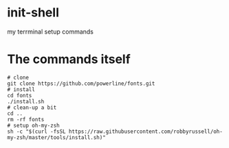 # init-shell
my terrminal setup commands

# The commands itself

```
# clone
git clone https://github.com/powerline/fonts.git
# install
cd fonts
./install.sh
# clean-up a bit
cd ..
rm -rf fonts
# setup oh-my-zsh
sh -c "$(curl -fsSL https://raw.githubusercontent.com/robbyrussell/oh-my-zsh/master/tools/install.sh)"
```
